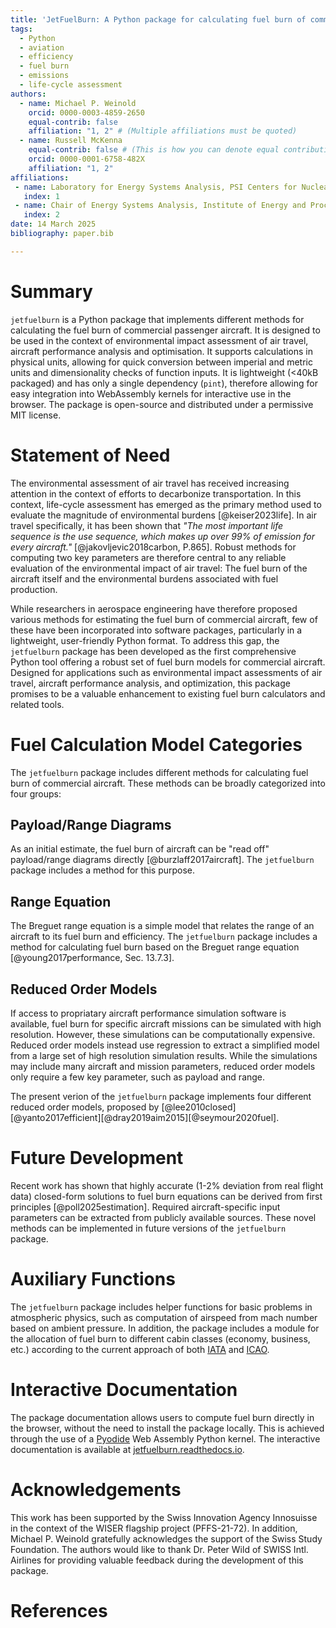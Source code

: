 ```yaml
---
title: 'JetFuelBurn: A Python package for calculating fuel burn of commercial aircraft.'
tags:
  - Python
  - aviation
  - efficiency
  - fuel burn
  - emissions
  - life-cycle assessment
authors:
  - name: Michael P. Weinold
    orcid: 0000-0003-4859-2650
    equal-contrib: false
    affiliation: "1, 2" # (Multiple affiliations must be quoted)
  - name: Russell McKenna
    equal-contrib: false # (This is how you can denote equal contributions between multiple authors)
    orcid: 0000-0001-6758-482X
    affiliation: "1, 2"
affiliations:
 - name: Laboratory for Energy Systems Analysis, PSI Centers for Nuclear Engineering \& Sciences and Energy \& Environmental Sciences, Villigen, Switzerland
   index: 1
 - name: Chair of Energy Systems Analysis, Institute of Energy and Process Engineering, Department of Mechanical and Process Engineering, ETH Zurich, Zurich, Switzerland
   index: 2
date: 14 March 2025
bibliography: paper.bib

---
```


# Summary

`jetfuelburn` is a Python package that implements different methods for calculating the fuel burn of commercial passenger aircraft. It is designed to be used in the context of environmental impact assessment of air travel, aircraft performance analysis and optimisation. It supports calculations in physical units, allowing for quick conversion between imperial and metric units and dimensionality checks of function inputs. It is lightweight (<40kB packaged) and has only a single dependency (`pint`), therefore allowing for easy integration into WebAssembly kernels for interactive use in the browser. The package is open-source and distributed under a permissive MIT license.

# Statement of Need

The environmental assessment of air travel has received increasing attention in the context of efforts to decarbonize transportation. In this context, life-cycle assessment has emerged as the primary method used to evaluate the magnitude of environmental burdens [@keiser2023life]. In air travel specifically, it has been shown that _"The most important life sequence is the use sequence, which makes up over 99\% of emission for every aircraft."_ [@jakovljevic2018carbon, P.865]. Robust methods for computing two key parameters are therefore central to any reliable evaluation of the environmental impact of air travel: The fuel burn of the aircraft itself and the environmental burdens associated with fuel production.

While researchers in aerospace engineering have therefore proposed various methods for estimating the fuel burn of commercial aircraft, few of these have been incorporated into software packages, particularly in a lightweight, user-friendly Python format. To address this gap, the `jetfuelburn` package has been developed as the first comprehensive Python tool offering a robust set of fuel burn models for commercial aircraft. Designed for applications such as environmental impact assessments of air travel, aircraft performance analysis, and optimization, this package promises to be a valuable enhancement to existing fuel burn calculators and related tools.

# Fuel Calculation Model Categories

The `jetfuelburn` package includes different methods for calculating fuel burn of commercial aircraft. These methods can be broadly categorized into four groups:

## Payload/Range Diagrams

As an initial estimate, the fuel burn of aircraft can be "read off" payload/range diagrams directly [@burzlaff2017aircraft]. The `jetfuelburn` package includes a method for this purpose.

## Range Equation

The Breguet range equation is a simple model that relates the range of an aircraft to its fuel burn and efficiency. The `jetfuelburn` package includes a method for calculating fuel burn based on the Breguet range equation [@young2017performance, Sec. 13.7.3].

## Reduced Order Models

If access to propriatary aircraft performance simulation software is available, fuel burn for specific aircraft missions can be simulated with high resolution. However, these simulations can be computationally expensive. Reduced order models instead use regression to extract a simplified model from a large set of high resolution simulation results. While the simulations may include many aircraft and mission parameters, reduced order models only require a few key parameter, such as payload and range. 

The present verion of the `jetfuelburn` package implements four different reduced order models, proposed by [@lee2010closed][@yanto2017efficient][@dray2019aim2015][@seymour2020fuel].

# Future Development

Recent work has shown that highly accurate (1-2% deviation from real flight data) closed-form solutions to fuel burn equations can be derived from first principles [@poll2025estimation]. Required aircraft-specific input parameters can be extracted from publicly available sources. These novel methods can be implemented in future versions of the `jetfuelburn` package. 

# Auxiliary Functions

The `jetfuelburn` package includes helper functions for basic problems in atmospheric physics, such as computation of airspeed from mach number based on ambient pressure. In addition, the package includes a module for the allocation of fuel burn to different cabin classes (economy, business, etc.) according to the current approach of both [IATA]((https://web.archive.org/web/20230526103741/https://www.iata.org/contentassets/139d686fa8f34c4ba7a41f7ba3e026e7/iata-rp-1726_passenger-co2.pdf)) and [ICAO]((https://web.archive.org/web/20240826103513/https://applications.icao.int/icec/Methodology%20ICAO%20Carbon%20Emissions%20Calculator_v13_Final.pdf)).

# Interactive Documentation

The package documentation allows users to compute fuel burn directly in the browser, without the need to install the package locally. This is achieved through the use of a [Pyodide](https://pyodide.org/en/stable/) Web Assembly Python kernel. The interactive documentation is available at [jetfuelburn.readthedocs.io](https://jetfuelburn.readthedocs.io).

# Acknowledgements

This work has been supported by the Swiss Innovation Agency Innosuisse in the context of the WISER flagship project (PFFS-21-72). In addition, Michael P. Weinold gratefully acknowledges the support of the Swiss Study Foundation. The authors would like to thank Dr. Peter Wild of SWISS Intl. Airlines for providing valuable feedback during the development of this package.

# References